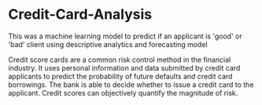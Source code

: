# Credit-Card-Analysis
This was a machine learning model to predict if an applicant is 'good' or 'bad' client using descriptive analytics and forecasting model

Credit score cards are a common risk control method in the financial industry. It uses personal information and data submitted by credit card applicants to predict the probability of future defaults and credit card borrowings. The bank is able to decide whether to issue a credit card to the applicant. Credit scores can objectively quantify the magnitude of risk.
